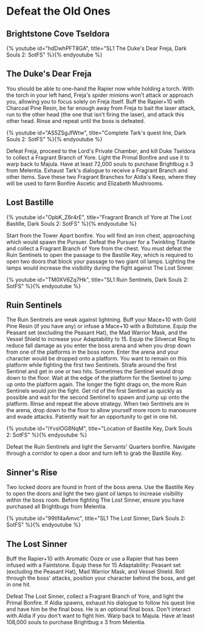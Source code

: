 # Defeat the Old Ones

## Brightstone Cove Tseldora

{% youtube id="hdDwhPFT8GA", title="SL1 The Duke's Dear Freja, Dark Souls 2: SotFS" %}{% endyoutube %}

## The Duke's Dear Freja

You should be able to one-hand the Rapier now while holding a torch. With the
torch in your left hand, Freja's spider minions won't attack or approach you,
allowing you to focus solely on Freja itself. Buff the Rapier+10 with Charcoal
Pine Resin, be far enough away from Freja to bait the laser attack, run to the
other head (the one that isn't firing the laser), and attack this other head.
Rinse and repeat until the boss is defeated.

{% youtube id="AS5ZSgJfWtw", title="Complete Tark's quest line, Dark Souls 2: SotFS" %}{% endyoutube %}

Defeat Freja, proceed to the Lord's Private Chamber, and kill Duke Tseldora to
collect a Fragrant Branch of Yore. Light the Primal Bonfire and use it to warp
back to Majula. Have at least 72,000 souls to purchase Brightbug x 3 from
Melentia. Exhaust Tark's dialogue to receive a Fragrant Branch and other items.
Save these two Fragrant Branches for Aldia's Keep, where they will be used to
farm Bonfire Ascetic and Elizabeth Mushrooms.

## Lost Bastille

{% youtube id="OpbK_Z6r4rE", title="Fragrant Branch of Yore at The Lost Bastille, Dark Souls 2: SotFS" %}{% endyoutube %}

Start from the Tower Apart bonfire. You will find an iron chest, approaching
which would spawn the Pursuer. Defeat the Pursuer for a Twinkling Titanite and
collect a Fragrant Branch of Yore from the chest. You must defeat the Ruin
Sentinels to open the passage to the Bastille Key, which is required to open two
doors that block your passage to two giant oil lamps. Lighting the lamps would
increase the visibility during the fight against The Lost Sinner.

{% youtube id="TM0XV6Zq7Hk", title="SL1 Ruin Sentinels, Dark Souls 2: SotFS" %}{% endyoutube %}

## Ruin Sentinels

The Ruin Sentinels are weak against lightning. Buff your Mace+10 with Gold Pine
Resin (if you have any) or infuse a Mace+10 with a Boltstone. Equip the Peasant
set (excluding the Peasant Hat), the Mad Warrior Mask, and the Vessel Shield to
increase your Adaptability to 15. Equip the Silvercat Ring to reduce fall damage
as you enter the boss arena and when you drop down from one of the platforms in
the boss room. Enter the arena and your character would be dropped onto a
platform. You want to remain on this platform while fighting the first two
Sentinels. Strafe around the first Sentinel and get in one or two hits.
Sometimes the Sentinel would drop down to the floor. Wait at the edge of the
platform for the Sentinel to jump up onto the platform again. The longer the
fight drags on, the more Ruin Sentinels would join the fight. Get rid of the
first Sentinel as quickly as possible and wait for the second Sentinel to spawn
and jump up onto the platform. Rinse and repeat the above strategy. When two
Sentinels are in the arena, drop down to the floor to allow yourself more room
to manoeuvre and evade attacks. Patiently wait for an opportunity to get in one
hit.

{% youtube id="iYvsIOG8NqM", title="Location of Bastille Key, Dark Souls 2: SotFS" %}{% endyoutube %}

Defeat the Ruin Sentinels and light the Servants' Quarters bonfire. Navigate
through a corridor to open a door and turn left to grab the Bastille Key.

## Sinner's Rise

Two locked doors are found in front of the boss arena. Use the Bastille Key to
open the doors and light the two giant oil lamps to increase visibility within
the boss room. Before fighting The Lost Sinner, ensure you have purchased all
Brightbugs from Melentia.

{% youtube id="99tlf4aAmvc", title="SL1 The Lost Sinner, Dark Souls 2: SotFS" %}{% endyoutube %}

## The Lost Sinner

Buff the Rapier+10 with Aromatic Ooze or use a Rapier that has been infused with
a Faintstone. Equip these for 15 Adaptability: Peasant set (excluding the
Peasant Hat), Mad Warrior Mask, and Vessel Shield. Roll through the boss'
attacks, position your character behind the boss, and get in one hit.

Defeat The Lost Sinner, collect a Fragrant Branch of Yore, and light the Primal
Bonfire. If Aldia spawns, exhaust his dialogue to follow his quest line and have
him be the final boss. He is an optional final boss. Don't interact with Aldia
if you don't want to fight him. Warp back to Majula. Have at least 108,000 souls
to purchase Brightbug x 3 from Melentia.
